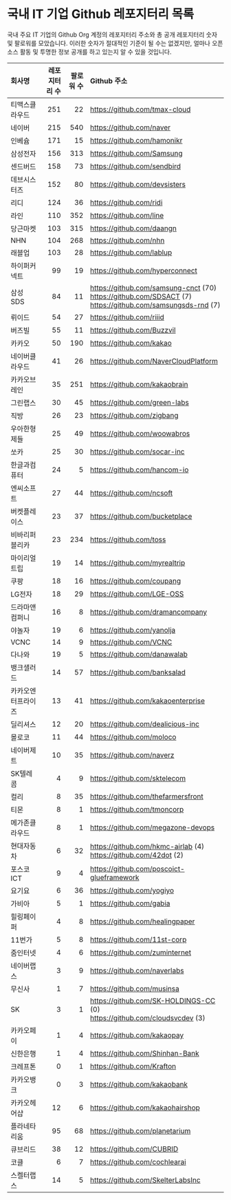 # 국내 IT 기업 Github 레포지터리 목록
국내 주요 IT 기업의 Github Org 계정의 레포지터리 주소와 총 공개 레포지터리 숫자 및 팔로워를 모았습니다. 이러한 숫자가 절대적인 기준이 될 수는 없겠지만, 얼마나 오픈 소스 활동 및 투명한 정보 공개를 하고 있는지 알 수 있을 것입니다.

<!-- MARKDOWN_TABLE(GITHUB): START -->

| **회사명** | **레포지터리 수** | **팔로워 수** | **Github 주소** |
|:---|---:|---:|:---|
| 티맥스클라우드 | 251 | 22 | https://github.com/tmax-cloud |
| 네이버 | 215 | 540 | https://github.com/naver |
| 인베슘 | 171 | 15 | https://github.com/hamonikr |
| 삼성전자 | 156 | 313 | https://github.com/Samsung |
| 센드버드 | 158 | 73 | https://github.com/sendbird |
| 데브시스터즈 | 152 | 80 | https://github.com/devsisters |
| 리디 | 124 | 36 | https://github.com/ridi |
| 라인 | 110 | 352 | https://github.com/line |
| 당근마켓 | 103 | 315 | https://github.com/daangn |
| NHN | 104 | 268 | https://github.com/nhn |
| 래블업 | 103 | 28 | https://github.com/lablup |
| 하이퍼커넥트 | 99 | 19 | https://github.com/hyperconnect |
| 삼성SDS | 84 | 11 | https://github.com/samsung-cnct (70)<br />https://github.com/SDSACT (7)<br />https://github.com/samsungsds-rnd (7) |
| 뤼이드 | 54 | 27 | https://github.com/riiid |
| 버즈빌 | 55 | 11 | https://github.com/Buzzvil |
| 카카오 | 50 | 190 | https://github.com/kakao |
| 네이버클라우드 | 41 | 26 | https://github.com/NaverCloudPlatform |
| 카카오브레인 | 35 | 251 | https://github.com/kakaobrain |
| 그린랩스 | 30 | 45 | https://github.com/green-labs |
| 직방 | 26 | 23 | https://github.com/zigbang |
| 우아한형제들 | 25 | 49 | https://github.com/woowabros |
| 쏘카 | 25 | 30 | https://github.com/socar-inc |
| 한글과컴퓨터 | 24 | 5 | https://github.com/hancom-io |
| 엔씨소프트 | 27 | 44 | https://github.com/ncsoft |
| 버켓플레이스 | 23 | 37 | https://github.com/bucketplace |
| 비바리퍼블리카 | 23 | 234 | https://github.com/toss |
| 마이리얼트립 | 19 | 14 | https://github.com/myrealtrip |
| 쿠팡 | 18 | 16 | https://github.com/coupang |
| LG전자 | 18 | 29 | https://github.com/LGE-OSS |
| 드라마앤컴퍼니 | 16 | 8 | https://github.com/dramancompany |
| 야놀자 | 19 | 6 | https://github.com/yanolja |
| VCNC | 14 | 9 | https://github.com/VCNC |
| 다나와 | 19 | 5 | https://github.com/danawalab |
| 뱅크샐러드 | 14 | 57 | https://github.com/banksalad |
| 카카오엔터프라이즈 | 13 | 41 | https://github.com/kakaoenterprise |
| 딜리셔스 | 12 | 20 | https://github.com/dealicious-inc |
| 몰로코 | 11 | 44 | https://github.com/moloco |
| 네이버제트 | 10 | 35 | https://github.com/naverz |
| SK텔레콤 | 4 | 9 | https://github.com/sktelecom |
| 컬리 | 8 | 35 | https://github.com/thefarmersfront |
| 티몬 | 8 | 1 | https://github.com/tmoncorp |
| 메가존클라우드 | 8 | 1 | https://github.com/megazone-devops |
| 현대자동차 | 6 | 32 | https://github.com/hkmc-airlab (4)<br />https://github.com/42dot (2) |
| 포스코ICT | 9 | 4 | https://github.com/poscoict-glueframework |
| 요기요 | 6 | 36 | https://github.com/yogiyo |
| 가비아 | 5 | 1 | https://github.com/gabia |
| 힐링페이퍼 | 4 | 8 | https://github.com/healingpaper |
| 11번가 | 5 | 8 | https://github.com/11st-corp |
| 줌인터넷 | 4 | 6 | https://github.com/zuminternet |
| 네이버랩스 | 3 | 9 | https://github.com/naverlabs |
| 무신사 | 1 | 7 | https://github.com/musinsa |
| SK | 3 | 1 | https://github.com/SK-HOLDINGS-CC (0)<br />https://github.com/cloudsvcdev (3) |
| 카카오페이 | 1 | 4 | https://github.com/kakaopay |
| 신한은행 | 1 | 4 | https://github.com/Shinhan-Bank |
| 크레프톤 | 0 | 1 | https://github.com/Krafton |
| 카카오뱅크 | 0 | 3 | https://github.com/kakaobank |
| 카카오헤어샵 | 12 | 6 | https://github.com/kakaohairshop |
| 플라네타리움 | 95 | 68 | https://github.com/planetarium |
| 큐브리드 | 38 | 12 | https://github.com/CUBRID |
| 코클 | 6 | 7 | https://github.com/cochlearai |
| 스켈터랩스 | 14 | 5 | https://github.com/SkelterLabsInc |

<!-- MARKDOWN_TABLE(GITHUB): END -->
